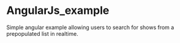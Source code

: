 AngularJs_example
=================
Simple angular example allowing users to search for shows from a prepopulated list in realtime.
